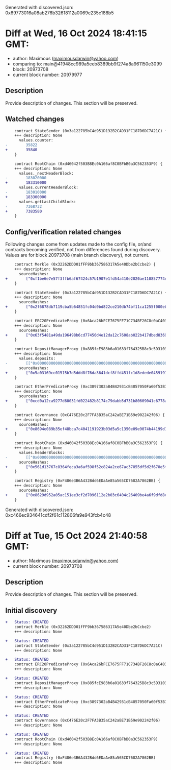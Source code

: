 Generated with discovered.json: 0x69773016a08ab276b32618112a0069e235c188b5

# Diff at Wed, 16 Oct 2024 18:41:15 GMT:

- author: Maximous (<maximousdarwin@yahoo.com>)
- comparing to: main@41948cc989a5eeb8389bb9f274a8a961150e3099 block: 20973708
- current block number: 20979977

## Description

Provide description of changes. This section will be preserved.

## Watched changes

```diff
    contract StateSender (0x3a122785bC4d951D132B2CAD31FC187D6DC7A21C) {
    +++ description: None
      values.counter:
-        35822
+        35840
    }
```

```diff
    contract RootChain (0xd46042f503B8Ec0A166af8C0BFbB0a3C562353F9) {
    +++ description: None
      values._nextHeaderBlock:
-        183020000
+        183310000
      values.currentHeaderBlock:
-        183010000
+        183300000
      values.getLastChildBlock:
-        7368732
+        7383580
    }
```

## Config/verification related changes

Following changes come from updates made to the config file,
or/and contracts becoming verified, not from differences found during
discovery. Values are for block 20973708 (main branch discovery), not current.

```diff
    contract Merkle (0x32262DDD01fFF9bb367586317A5e40Dbe2bCcbe2) {
    +++ description: None
      sourceHashes:
+        ["0xf1be6e7e57f3ffb6af67424c57b1907e1fd54a410e2020ae110857774ea0a4b7"]
    }
```

```diff
    contract StateSender (0x3a122785bC4d951D132B2CAD31FC187D6DC7A21C) {
    +++ description: None
      sourceHashes:
+        ["0x2f6878db7119cba5b64851fc04d0bd822ce210db74bf11ca1255f000eb88065f"]
    }
```

```diff
    contract ERC20PredicateProxy (0x6Aca26bFCE7675FF71C734BF26C8c0aC4039A4Fa) {
    +++ description: None
      sourceHashes:
+        ["0x63f5481a49da196498b6cd77450d4e12da12c7608ab022b417dbed836935e0f7","0x093a1d884a048e1f39d3bb4ebd1bab3f52d07ed9cfd823099f6ddb87098f2de2"]
    }
```

```diff
    contract DepositManagerProxy (0x885fcE983b6a01633f764325B8c3c5D31032C995) {
    +++ description: None
      values.deposits:
-        [["0x0000000000000000000000000000000000000000000000000000000000000000",0],["0x0000000000000000000000000000000000000000000000000000000000000000",0],["0x0000000000000000000000000000000000000000000000000000000000000000",0],["0x0000000000000000000000000000000000000000000000000000000000000000",0],["0x0000000000000000000000000000000000000000000000000000000000000000",0]]
      sourceHashes:
+        ["0x5a03169cc01515b7d5ddd8f76da3641dcf8ffd451fc1d8edede0459191021835","0x6abce1ddeb9ae9c18a0e3da61c77df366e4fc7b1837de5dbc51cdbd50fb6004c"]
    }
```

```diff
    contract EtherPredicateProxy (0xc3897302aB4B42931cB4857050Fa60f53B775870) {
    +++ description: None
      sourceHashes:
+        ["0xcd0a12ca9277d60031fd022482b8174c79dabb5d731b80609041c6778a899455","0xa949b42c0c7697496d06fe3d513ba1663e62f99796bacd265ab50e6453e4dcbb"]
    }
```

```diff
    contract Governance (0xC476E20c2F7FA3B35aC242aBE71B59e902242f06) {
    +++ description: None
      sourceHashes:
+        ["0x8694e089b35ef48bca7c4041191923b03d5a5c1350e09e9074b44199d1df6cc3","0x5a4efa55552545ebc05194d3649859f5731b5beb3358f26dadb38330cec78719"]
    }
```

```diff
    contract RootChain (0xd46042f503B8Ec0A166af8C0BFbB0a3C562353F9) {
    +++ description: None
      values.headerBlocks:
-        [["0x0000000000000000000000000000000000000000000000000000000000000000",0,0,0,"0x0000000000000000000000000000000000000000"],["0x0000000000000000000000000000000000000000000000000000000000000000",0,0,0,"0x0000000000000000000000000000000000000000"],["0x0000000000000000000000000000000000000000000000000000000000000000",0,0,0,"0x0000000000000000000000000000000000000000"],["0x0000000000000000000000000000000000000000000000000000000000000000",0,0,0,"0x0000000000000000000000000000000000000000"],["0x0000000000000000000000000000000000000000000000000000000000000000",0,0,0,"0x0000000000000000000000000000000000000000"]]
      sourceHashes:
+        ["0x561d13767c8364feca3a6af598f52c824a2ce67ac37855df5d2f678e5fa13410","0x53df93798909c51b914d7f286a3fb02bd08bbc999d189bb089c2a7bb6f273426"]
    }
```

```diff
    contract Registry (0xF486e3B6A432Bdd6EDaAe85a565CD7682A7862BB) {
    +++ description: None
      sourceHashes:
+        ["0x8629d952a05ac151ee3cf2d7096112e2b03c6404c26409be4a6f9dfd8cdc30ba"]
    }
```

Generated with discovered.json: 0xc466ec934641cdf2f61c112806fa9e943fcb4c48

# Diff at Tue, 15 Oct 2024 21:40:58 GMT:

- author: Maximous (<maximousdarwin@yahoo.com>)
- current block number: 20973708

## Description

Provide description of changes. This section will be preserved.

## Initial discovery

```diff
+   Status: CREATED
    contract Merkle (0x32262DDD01fFF9bb367586317A5e40Dbe2bCcbe2)
    +++ description: None
```

```diff
+   Status: CREATED
    contract StateSender (0x3a122785bC4d951D132B2CAD31FC187D6DC7A21C)
    +++ description: None
```

```diff
+   Status: CREATED
    contract ERC20PredicateProxy (0x6Aca26bFCE7675FF71C734BF26C8c0aC4039A4Fa)
    +++ description: None
```

```diff
+   Status: CREATED
    contract DepositManagerProxy (0x885fcE983b6a01633f764325B8c3c5D31032C995)
    +++ description: None
```

```diff
+   Status: CREATED
    contract EtherPredicateProxy (0xc3897302aB4B42931cB4857050Fa60f53B775870)
    +++ description: None
```

```diff
+   Status: CREATED
    contract Governance (0xC476E20c2F7FA3B35aC242aBE71B59e902242f06)
    +++ description: None
```

```diff
+   Status: CREATED
    contract RootChain (0xd46042f503B8Ec0A166af8C0BFbB0a3C562353F9)
    +++ description: None
```

```diff
+   Status: CREATED
    contract Registry (0xF486e3B6A432Bdd6EDaAe85a565CD7682A7862BB)
    +++ description: None
```
